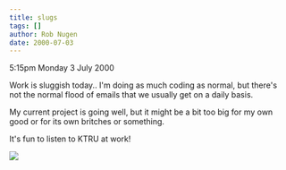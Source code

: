 ```yaml
---
title: slugs
tags: []
author: Rob Nugen
date: 2000-07-03
---
```


<p class=date>5:15pm Monday 3 July 2000</p>

<p>Work is sluggish today..  I'm doing as much coding as normal, but there's not the normal flood of emails that we usually get on a daily basis.

<p>My current project is going well, but it might be a bit too big for my own good or for its own britches or something.

<p>It's fun to listen to KTRU at work!

<p><img src="/images/rob/wL-ROB.gif">

